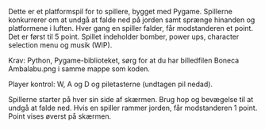 Dette er et platformspil for to spillere, bygget med Pygame. Spillerne konkurrerer om at undgå at falde ned på jorden samt sprænge hinanden og platformene i luften. Hver gang en spiller falder, får modstanderen et point. Det er først til 5 point. Spillet indeholder bomber, power ups, character selection menu og musik (WIP).

Krav:
Python,
Pygame-biblioteket,
sørg for at du har billedfilen Boneca Ambalabu.png i samme mappe som koden.

Player kontrol:
W, A og D og piletasterne (undtagen pil nedad).  

Spillerne starter på hver sin side af skærmen. Brug hop og bevægelse til at undgå at falde ned. Hvis en spiller rammer jorden, får modstanderen 1 point. Point vises øverst på skærmen.
